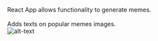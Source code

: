 React App allows functionality to generate memes.<br/><br/>Adds texts on popular memes images.<br/>
![alt-text](https://user-images.githubusercontent.com/54697799/195536146-3295713a-d99b-4451-9005-86242bae39ac.png)
